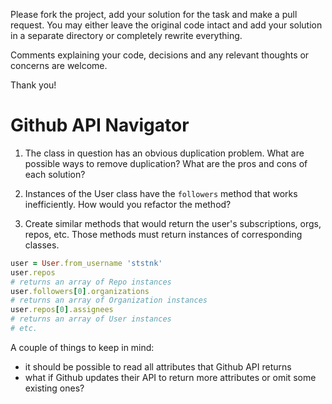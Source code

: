 Please fork the project, add your solution for the task and make a pull request.
You may either leave the original code intact and add your solution in a separate
directory or completely rewrite everything.

Comments explaining your code, decisions and any relevant thoughts or concerns
are welcome.

Thank you!

# Github API Navigator

1. The class in question has an obvious duplication problem. What are possible
ways to remove duplication? What are the pros and cons of each solution?

2. Instances of the User class have the `followers` method that works inefficiently.
How would you refactor the method?

3. Create similar methods that would return the user's subscriptions, orgs, repos,
etc. Those methods must return instances of corresponding classes.

```ruby
user = User.from_username 'ststnk'
user.repos
# returns an array of Repo instances
user.followers[0].organizations
# returns an array of Organization instances
user.repos[0].assignees
# returns an array of User instances
# etc.
```

A couple of things to keep in mind:

- it should be possible to read all attributes that Github API returns
- what if Github updates their API to return more attributes or omit some existing ones?
